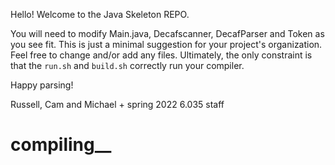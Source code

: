 Hello! Welcome to the Java Skeleton REPO.

You will need to modify Main.java, Decafscanner, DecafParser and Token as you see fit. This is just a minimal suggestion for your project's organization. Feel free to change and/or add any files. Ultimately, the only constraint is that the `run.sh` and `build.sh` correctly run your compiler.

Happy parsing!

Russell, Cam and Michael + spring 2022 6.035 staff
# compiling__
